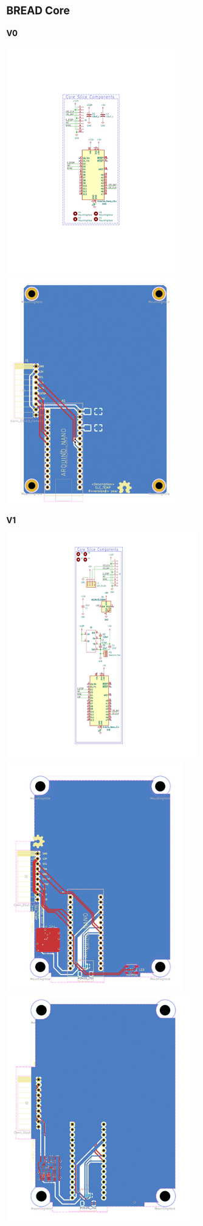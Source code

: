 # BREAD Core

## V0

<img src="/docs/bread-core/bread_core_schem_v0.png" alt="BREAD Core Schematic V0" height="600"/>
<img src="/docs/bread-core/bread_core_pcb_v0.png" alt="BREAD Core PCB V0" height="600"/>

## V1

<img src="/docs/bread-core/bread_core_schem_v1.png" alt="BREAD Core Schematic V1" height="600"/>
<img src="/docs/bread-core/bread_core_pcb1_v1.png" alt="BREAD Core PCB1 V1" height="600"/>
<img src="/docs/bread-core/bread_core_pcb2_v1.png" alt="BREAD Core PCB2 V1" height="600"/>
